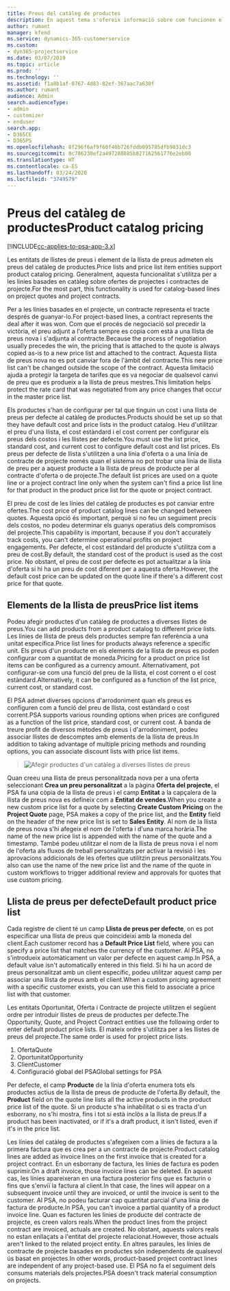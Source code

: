 ```yaml
---
title: Preus del catàleg de productes
description: En aquest tema s'ofereix informació sobre com funcionen els preus del catàleg de productes al Dynamics 365 Project Service Automation (PSA).
author: rumant
manager: kfend
ms.service: dynamics-365-customerservice
ms.custom:
- dyn365-projectservice
ms.date: 03/07/2019
ms.topic: article
ms.prod: ''
ms.technology: ''
ms.assetid: f1a8b1af-0767-4d83-82ef-367aac7a630f
ms.author: rumant
audience: Admin
search.audienceType:
- admin
- customizer
- enduser
search.app:
- D365CE
- D365PS
ms.openlocfilehash: 8f296f6af9f60f40b726fddb095785dfb9831dc3
ms.sourcegitcommit: 8c786230ef2a497280885b827162561776e2eb00
ms.translationtype: HT
ms.contentlocale: ca-ES
ms.lasthandoff: 03/24/2020
ms.locfileid: "3749579"
---
```

# <a name="product-catalog-pricing"></a><span data-ttu-id="eaacf-103">Preus del catàleg de productes</span><span class="sxs-lookup"><span data-stu-id="eaacf-103">Product catalog pricing</span></span> 

[!INCLUDE[cc-applies-to-psa-app-3.x](../includes/cc-applies-to-psa-app-3x.md)]


<span data-ttu-id="eaacf-104">Les entitats de llistes de preus i element de la llista de preus admeten els preus del catàleg de productes.</span><span class="sxs-lookup"><span data-stu-id="eaacf-104">Price lists and price list item entities support product catalog pricing.</span></span> <span data-ttu-id="eaacf-105">Generalment, aquesta funcionalitat s'utilitza per a les línies basades en catàleg sobre ofertes de projectes i contractes de projecte.</span><span class="sxs-lookup"><span data-stu-id="eaacf-105">For the most part, this functionality is used for catalog-based lines on project quotes and project contracts.</span></span>

<span data-ttu-id="eaacf-106">Per a les línies basades en el projecte, un contracte representa el tracte després de guanyar-lo.</span><span class="sxs-lookup"><span data-stu-id="eaacf-106">For project-based lines, a contract represents the deal after it was won.</span></span> <span data-ttu-id="eaacf-107">Com que el procés de negociació sol precedir la victòria, el preu adjunt a l'oferta sempre es copia com està a una llista de preus nova i s'adjunta al contracte.</span><span class="sxs-lookup"><span data-stu-id="eaacf-107">Because the process of negotiation usually precedes the win, the pricing that is attached to the quote is always copied as-is to a new price list and attached to the contract.</span></span> <span data-ttu-id="eaacf-108">Aquesta llista de preus nova no es pot canviar fora de l'àmbit del contracte.</span><span class="sxs-lookup"><span data-stu-id="eaacf-108">This new price list can't be changed outside the scope of the contract.</span></span> <span data-ttu-id="eaacf-109">Aquesta limitació ajuda a protegir la targeta de tarifes que es va negociar de qualsevol canvi de preu que es produeix a la llista de preus mestres.</span><span class="sxs-lookup"><span data-stu-id="eaacf-109">This limitation helps protect the rate card that was negotiated from any price changes that occur in the master price list.</span></span>

<span data-ttu-id="eaacf-110">Els productes s'han de configurar per tal que tinguin un cost i una llista de preus per defecte al catàleg de productes.</span><span class="sxs-lookup"><span data-stu-id="eaacf-110">Products should be set up so that they have default cost and price lists in the product catalog.</span></span> <span data-ttu-id="eaacf-111">Heu d'utilitzar el preu d'una llista, el cost estàndard i el cost corrent per configurar els preus dels costos i les llistes per defecte.</span><span class="sxs-lookup"><span data-stu-id="eaacf-111">You must use the list price, standard cost, and current cost to configure default cost and list prices.</span></span> <span data-ttu-id="eaacf-112">Els preus per defecte de llista s'utilitzen a una línia d'oferta o a una línia de contracte de projecte només quan el sistema no pot trobar una línia de llista de preu per a aquest producte a la llista de preus de producte per al contracte d'oferta o de projecte.</span><span class="sxs-lookup"><span data-stu-id="eaacf-112">The default list prices are used on a quote line or a project contract line only when the system can't find a price list line for that product in the product price list for the quote or project contract.</span></span>

<span data-ttu-id="eaacf-113">El preu de cost de les línies del catàleg de productes es pot canviar entre ofertes.</span><span class="sxs-lookup"><span data-stu-id="eaacf-113">The cost price of product catalog lines can be changed between quotes.</span></span> <span data-ttu-id="eaacf-114">Aquesta opció és important, perquè si no feu un seguiment precís dels costos, no podeu determinar els guanys operatius dels compromisos del projecte.</span><span class="sxs-lookup"><span data-stu-id="eaacf-114">This capability is important, because if you don't accurately track costs, you can't determine operational profits on project engagements.</span></span> <span data-ttu-id="eaacf-115">Per defecte, el cost estàndard del producte s'utilitza com a preu de cost.</span><span class="sxs-lookup"><span data-stu-id="eaacf-115">By default, the standard cost of the product is used as the cost price.</span></span> <span data-ttu-id="eaacf-116">No obstant, el preu de cost per defecte es pot actualitzar a la línia d'oferta si hi ha un preu de cost diferent per a aquesta oferta.</span><span class="sxs-lookup"><span data-stu-id="eaacf-116">However, the default cost price can be updated on the quote line if there's a different cost price for that quote.</span></span>

## <a name="price-list-items"></a><span data-ttu-id="eaacf-117">Elements de la llista de preus</span><span class="sxs-lookup"><span data-stu-id="eaacf-117">Price list items</span></span>

<span data-ttu-id="eaacf-118">Podeu afegir productes d'un catàleg de productes a diverses llistes de preus.</span><span class="sxs-lookup"><span data-stu-id="eaacf-118">You can add products from a product catalog to different price lists.</span></span> <span data-ttu-id="eaacf-119">Les línies de llista de preus dels productes sempre fan referència a una unitat específica.</span><span class="sxs-lookup"><span data-stu-id="eaacf-119">Price list lines for products always reference a specific unit.</span></span> <span data-ttu-id="eaacf-120">Els preus d'un producte en els elements de la llista de preus es poden configurar com a quantitat de moneda.</span><span class="sxs-lookup"><span data-stu-id="eaacf-120">Pricing for a product on price list items can be configured as a currency amount.</span></span> <span data-ttu-id="eaacf-121">Alternativament, pot configurar-se com una funció del preu de la llista, el cost corrent o el cost estàndard.</span><span class="sxs-lookup"><span data-stu-id="eaacf-121">Alternatively, it can be configured as a function of the list price, current cost, or standard cost.</span></span>

<span data-ttu-id="eaacf-122">El PSA admet diverses opcions d'arrodoniment quan els preus es configuren com a funció del preu de llista, cost estàndard o cost corrent.</span><span class="sxs-lookup"><span data-stu-id="eaacf-122">PSA supports various rounding options when prices are configured as a function of the list price, standard cost, or current cost.</span></span> <span data-ttu-id="eaacf-123">A banda de treure profit de diversos mètodes de preus i d'arrodoniment, podeu associar llistes de descomptes amb elements de la llista de preus.</span><span class="sxs-lookup"><span data-stu-id="eaacf-123">In addition to taking advantage of multiple pricing methods and rounding options, you can associate discount lists with price list items.</span></span> 

> ![Afegir productes d'un catàleg a diverses llistes de preus](media/basic-guide-16.png)

<span data-ttu-id="eaacf-125">Quan creeu una llista de preus personalitzada nova per a una oferta seleccionant **Crea un preu personalitzat** a la pàgina **Oferta del projecte**, el PSA fa una còpia de la llista de preus i el camp **Entitat** a la capçalera de la llista de preus nova es defineix com a **Entitat de vendes**.</span><span class="sxs-lookup"><span data-stu-id="eaacf-125">When you create a new custom price list for a quote by selecting **Create Custom Pricing** on the **Project Quote** page, PSA makes a copy of the price list, and the **Entity** field on the header of the new price list is set to **Sales Entity**.</span></span> <span data-ttu-id="eaacf-126">Al nom de la llista de preus nova s'hi afegeix el nom de l'oferta i d'una marca horària.</span><span class="sxs-lookup"><span data-stu-id="eaacf-126">The name of the new price list is appended with the name of the quote and a timestamp.</span></span> <span data-ttu-id="eaacf-127">També podeu utilitzar el nom de la llista de preus nova i el nom de l'oferta als fluxos de treball personalitzats per activar la revisió i les aprovacions addicionals de les ofertes que utilitzin preus personalitzats.</span><span class="sxs-lookup"><span data-stu-id="eaacf-127">You also can use the name of the new price list and the name of the quote in custom workflows to trigger additional review and approvals for quotes that use custom pricing.</span></span>

 
## <a name="default-product-price-list"></a><span data-ttu-id="eaacf-128">Llista de preus per defecte</span><span class="sxs-lookup"><span data-stu-id="eaacf-128">Default product price list</span></span>
<span data-ttu-id="eaacf-129">Cada registre de client té un camp **Llista de preus per defecte**, on es pot especificar una llista de preus que coincideixi amb la moneda del client.</span><span class="sxs-lookup"><span data-stu-id="eaacf-129">Each customer record has a **Default Price List** field, where you can specify a price list that matches the currency of the customer.</span></span> <span data-ttu-id="eaacf-130">Al PSA, no s'introdueix automàticament un valor per defecte en aquest camp.</span><span class="sxs-lookup"><span data-stu-id="eaacf-130">In PSA, a default value isn't automatically entered in this field.</span></span> <span data-ttu-id="eaacf-131">Si hi ha un acord de preus personalitzat amb un client específic, podeu utilitzar aquest camp per associar una llista de preus amb el client.</span><span class="sxs-lookup"><span data-stu-id="eaacf-131">When a custom pricing agreement with a specific customer exists, you can use this field to associate a price list with that customer.</span></span>

<span data-ttu-id="eaacf-132">Les entitats Oportunitat, Oferta i Contracte de projecte utilitzen el següent ordre per introduir llistes de preus de productes per defecte.</span><span class="sxs-lookup"><span data-stu-id="eaacf-132">The Opportunity, Quote, and Project Contract entities use the following order to enter default product price lists.</span></span> <span data-ttu-id="eaacf-133">El mateix ordre s'utilitza per a les llistes de preus del projecte.</span><span class="sxs-lookup"><span data-stu-id="eaacf-133">The same order is used for project price lists.</span></span>

1.  <span data-ttu-id="eaacf-134">Oferta</span><span class="sxs-lookup"><span data-stu-id="eaacf-134">Quote</span></span>
2.  <span data-ttu-id="eaacf-135">Oportunitat</span><span class="sxs-lookup"><span data-stu-id="eaacf-135">Opportunity</span></span>
3.  <span data-ttu-id="eaacf-136">Client</span><span class="sxs-lookup"><span data-stu-id="eaacf-136">Customer</span></span>
4.  <span data-ttu-id="eaacf-137">Configuració global del PSA</span><span class="sxs-lookup"><span data-stu-id="eaacf-137">Global settings for PSA</span></span>

<span data-ttu-id="eaacf-138">Per defecte, el camp **Producte** de la línia d'oferta enumera tots els productes actius de la llista de preus de producte de l'oferta.</span><span class="sxs-lookup"><span data-stu-id="eaacf-138">By default, the **Product** field on the quote line lists all the active products in the product price list of the quote.</span></span> <span data-ttu-id="eaacf-139">Si un producte s'ha inhabilitat o si es tracta d'un esborrany, no s'hi mostra, fins i tot si està inclòs a la llista de preus.</span><span class="sxs-lookup"><span data-stu-id="eaacf-139">If a product has been inactivated, or if it's a draft product, it isn't listed, even if it's in the price list.</span></span> 

<span data-ttu-id="eaacf-140">Les línies del catàleg de productes s'afegeixen com a línies de factura a la primera factura que es crea per a un contracte de projecte.</span><span class="sxs-lookup"><span data-stu-id="eaacf-140">Product catalog lines are added as invoice lines on the first invoice that is created for a project contract.</span></span> <span data-ttu-id="eaacf-141">En un esborrany de factura, les línies de factura es poden suprimir.</span><span class="sxs-lookup"><span data-stu-id="eaacf-141">On a draft invoice, those invoice lines can be deleted.</span></span> <span data-ttu-id="eaacf-142">En aquest cas, les línies apareixeran en una factura posterior fins que es facturin o fins que s'enviï la factura al client.</span><span class="sxs-lookup"><span data-stu-id="eaacf-142">In that case, the lines will appear on a subsequent invoice until they are invoiced, or until the invoice is sent to the customer.</span></span> <span data-ttu-id="eaacf-143">Al PSA, no podeu facturar cap quantitat parcial d'una línia de factura de producte.</span><span class="sxs-lookup"><span data-stu-id="eaacf-143">In PSA, you can't invoice a partial quantity of a product invoice line.</span></span> <span data-ttu-id="eaacf-144">Quan es facturen les línies de producte del contracte de projecte, es creen valors reals.</span><span class="sxs-lookup"><span data-stu-id="eaacf-144">When the product lines from the project contract are invoiced, actuals are created.</span></span> <span data-ttu-id="eaacf-145">No obstant, aquests valors reals no estan enllaçats a l'entitat del projecte relacionat.</span><span class="sxs-lookup"><span data-stu-id="eaacf-145">However, those actuals aren't linked to the related project entity.</span></span> <span data-ttu-id="eaacf-146">En altres paraules, les línies de contracte de projecte basades en productes són independents de qualsevol ús basat en projectes.</span><span class="sxs-lookup"><span data-stu-id="eaacf-146">In other words, product-based project contract lines are independent of any project-based use.</span></span> <span data-ttu-id="eaacf-147">El PSA no fa el seguiment dels consums materials dels projectes.</span><span class="sxs-lookup"><span data-stu-id="eaacf-147">PSA doesn't track material consumption on projects.</span></span>
